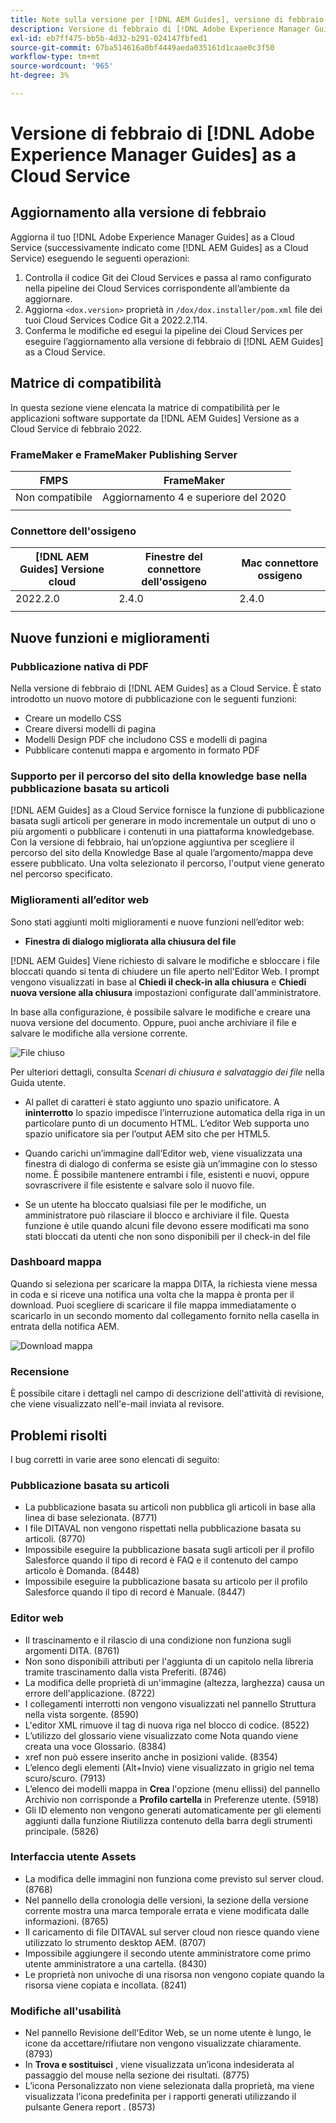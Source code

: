 ```yaml
---
title: Note sulla versione per [!DNL AEM Guides], versione di febbraio 2022
description: Versione di febbraio di [!DNL Adobe Experience Manager Guides] as a Cloud Service
exl-id: eb7ff475-bb5b-4d32-b291-024147fbfed1
source-git-commit: 67ba514616a0bf4449aeda035161d1caae0c3f50
workflow-type: tm+mt
source-wordcount: '965'
ht-degree: 3%

---
```


# Versione di febbraio di [!DNL Adobe Experience Manager Guides] as a Cloud Service

## Aggiornamento alla versione di febbraio

Aggiorna il tuo [!DNL Adobe Experience Manager Guides] as a Cloud Service (successivamente indicato come [!DNL AEM Guides] as a Cloud Service) eseguendo le seguenti operazioni:
1. Controlla il codice Git dei Cloud Services e passa al ramo configurato nella pipeline dei Cloud Services corrispondente all’ambiente da aggiornare.
1. Aggiorna `<dox.version>` proprietà in `/dox/dox.installer/pom.xml` file dei tuoi Cloud Services Codice Git a 2022.2.114.
1. Conferma le modifiche ed esegui la pipeline dei Cloud Services per eseguire l’aggiornamento alla versione di febbraio di [!DNL AEM Guides] as a Cloud Service.

## Matrice di compatibilità

In questa sezione viene elencata la matrice di compatibilità per le applicazioni software supportate da [!DNL AEM Guides] Versione as a Cloud Service di febbraio 2022.

### FrameMaker e FrameMaker Publishing Server

| FMPS | FrameMaker |
| --- | --- |
| Non compatibile | Aggiornamento 4 e superiore del 2020 |
|  |  |


### Connettore dell&#39;ossigeno

| [!DNL AEM Guides] Versione cloud | Finestre del connettore dell&#39;ossigeno | Mac connettore ossigeno |
| --- | --- | --- |
| 2022.2.0 | 2.4.0 | 2.4.0 |
|  |  |  |


## Nuove funzioni e miglioramenti

### Pubblicazione nativa di PDF

Nella versione di febbraio di [!DNL AEM Guides] as a Cloud Service. È stato introdotto un nuovo motore di pubblicazione con le seguenti funzioni:
* Creare un modello CSS
* Creare diversi modelli di pagina
* Modelli Design PDF che includono CSS e modelli di pagina
* Pubblicare contenuti mappa e argomento in formato PDF

### Supporto per il percorso del sito della knowledge base nella pubblicazione basata su articoli

[!DNL AEM Guides] as a Cloud Service fornisce la funzione di pubblicazione basata sugli articoli per generare in modo incrementale un output di uno o più argomenti o pubblicare i contenuti in una piattaforma knowledgebase. Con la versione di febbraio, hai un’opzione aggiuntiva per scegliere il percorso del sito della Knowledge Base al quale l’argomento/mappa deve essere pubblicato. Una volta selezionato il percorso, l&#39;output viene generato nel percorso specificato.

### Miglioramenti all’editor web

Sono stati aggiunti molti miglioramenti e nuove funzioni nell’editor web:

* **Finestra di dialogo migliorata alla chiusura del file**

[!DNL AEM Guides] Viene richiesto di salvare le modifiche e sbloccare i file bloccati quando si tenta di chiudere un file aperto nell&#39;Editor Web. I prompt vengono visualizzati in base al **Chiedi il check-in alla chiusura** e **Chiedi nuova versione alla chiusura** impostazioni configurate dall&#39;amministratore.

In base alla configurazione, è possibile salvare le modifiche e creare una nuova versione del documento. Oppure, puoi anche archiviare il file e salvare le modifiche alla versione corrente.

![File chiuso](assets/file-close-save-changes-unlock.png)

Per ulteriori dettagli, consulta *Scenari di chiusura e salvataggio dei file* nella Guida utente.

* Al pallet di caratteri è stato aggiunto uno spazio unificatore.  A **ininterrotto** lo spazio impedisce l’interruzione automatica della riga in un particolare punto di un documento HTML. L’editor Web supporta uno spazio unificatore sia per l’output AEM sito che per HTML5.

* Quando carichi un’immagine dall’Editor web, viene visualizzata una finestra di dialogo di conferma se esiste già un’immagine con lo stesso nome. È possibile mantenere entrambi i file, esistenti e nuovi, oppure sovrascrivere il file esistente e salvare solo il nuovo file.

* Se un utente ha bloccato qualsiasi file per le modifiche, un amministratore può rilasciare il blocco e archiviare il file. Questa funzione è utile quando alcuni file devono essere modificati ma sono stati bloccati da utenti che non sono disponibili per il check-in del file

### Dashboard mappa

Quando si seleziona per scaricare la mappa DITA, la richiesta viene messa in coda e si riceve una notifica una volta che la mappa è pronta per il download. Puoi scegliere di scaricare il file mappa immediatamente o scaricarlo in un secondo momento dal collegamento fornito nella casella in entrata della notifica AEM.

![Download mappa](assets/download-map-prompt.png)

### Recensione

È possibile citare i dettagli nel campo di descrizione dell&#39;attività di revisione, che viene visualizzato nell&#39;e-mail inviata al revisore.

## Problemi risolti

I bug corretti in varie aree sono elencati di seguito:

### Pubblicazione basata su articoli

* La pubblicazione basata su articoli non pubblica gli articoli in base alla linea di base selezionata. (8771)
* I file DITAVAL non vengono rispettati nella pubblicazione basata su articoli. (8770)
* Impossibile eseguire la pubblicazione basata sugli articoli per il profilo Salesforce quando il tipo di record è FAQ e il contenuto del campo articolo è Domanda. (8448)
* Impossibile eseguire la pubblicazione basata su articolo per il profilo Salesforce quando il tipo di record è Manuale. (8447)

### Editor web

* Il trascinamento e il rilascio di una condizione non funziona sugli argomenti DITA. (8761)
* Non sono disponibili attributi per l&#39;aggiunta di un capitolo nella libreria tramite trascinamento dalla vista Preferiti. (8746)
* La modifica delle proprietà di un&#39;immagine (altezza, larghezza) causa un errore dell&#39;applicazione. (8722)
* I collegamenti interrotti non vengono visualizzati nel pannello Struttura nella vista sorgente. (8590)
* L&#39;editor XML rimuove il tag di nuova riga nel blocco di codice. (8522)
* L’utilizzo del glossario viene visualizzato come Nota quando viene creata una voce Glossario. (8384)
* xref non può essere inserito anche in posizioni valide. (8354)
* L’elenco degli elementi (Alt+Invio) viene visualizzato in grigio nel tema scuro/scuro. (7913)
* L’elenco dei modelli mappa in **Crea** l&#39;opzione (menu ellissi) del pannello Archivio non corrisponde a **Profilo cartella** in Preferenze utente. (5918)
* Gli ID elemento non vengono generati automaticamente per gli elementi aggiunti dalla funzione Riutilizza contenuto della barra degli strumenti principale. (5826)

### Interfaccia utente Assets

* La modifica delle immagini non funziona come previsto sul server cloud. (8768)
* Nel pannello della cronologia delle versioni, la sezione della versione corrente mostra una marca temporale errata e viene modificata dalle informazioni. (8765)
* Il caricamento di file DITAVAL sul server cloud non riesce quando viene utilizzato lo strumento desktop AEM. (8707)
* Impossibile aggiungere il secondo utente amministratore come primo utente amministratore a una cartella. (8430)
* Le proprietà non univoche di una risorsa non vengono copiate quando la risorsa viene copiata e incollata. (8241)

### Modifiche all&#39;usabilità

* Nel pannello Revisione dell&#39;Editor Web, se un nome utente è lungo, le icone da accettare/rifiutare non vengono visualizzate chiaramente. (8793)
* In **Trova e sostituisci** , viene visualizzata un’icona indesiderata al passaggio del mouse nella sezione dei risultati. (8775)
* L’icona Personalizzato non viene selezionata dalla proprietà, ma viene visualizzata l’icona predefinita per i rapporti generati utilizzando il pulsante Genera report . (8573)
